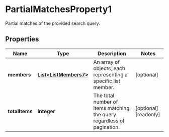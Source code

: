 

# PartialMatchesProperty1

Partial matches of the provided search query.

## Properties

| Name | Type | Description | Notes |
|------------ | ------------- | ------------- | -------------|
|**members** | [**List&lt;ListMembers7&gt;**](ListMembers7.md) | An array of objects, each representing a specific list member. |  [optional] |
|**totalItems** | **Integer** | The total number of items matching the query regardless of pagination. |  [optional] [readonly] |



